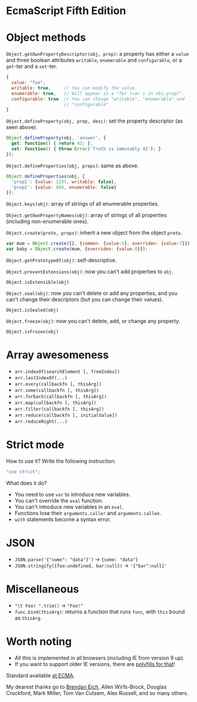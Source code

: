 EcmaScript Fifth Edition
========================


# Object methods

`Object.getOwnPropertyDescriptor(obj, prop)`:
a property has either a `value` and three boolean attributes `writable`,
`enumerable` and `configurable`, or a `get`-ter and a `set`-ter.

```javascript
{
  value: "foo",
  writable: true,     // You can modify the value.
  enumerable: true,   // Will appear in a "for (var i in obj.prop)".
  configurable: true  // You can change "writable", "enumerable" and
                      // "configurable"
}
```

`Object.defineProperty(obj, prop, desc)`: set the property descriptor (as seen
above).

```javascript
Object.defineProperty(obj, 'answer', {
  get: function() { return 42; },
  set: function() { throw Error('Truth is immutably 42'); }
});
```

`Object.defineProperties(obj, props)`: same as above.

```javascript
Object.defineProperties(obj, {
  'prop1': {value: 1337, writable: false},
  'prop2': {value: 666, enumerable: false}
});
```

`Object.keys(obj)`: array of strings of all enumerable properties.

`Object.getOwnPropertyNames(obj)`: array of strings of all properties
(including non-enumerable ones).

`Object.create(proto, props)`: inherit a new object from the object `proto`.

```javascript
var mum = Object.create({}, {common: {value:5}, overriden: {value:7}});
var baby = Object.create(mum, {overriden: {value:8}});
```

`Object.getPrototypeOf(obj)`: self-descriptive.

`Object.preventExtensions(obj)`: now you can't add properties to `obj`.

`Object.isExtensible(obj)`

`Object.seal(obj)`: now you can't delete or add any properties, and you can't
change their descriptors (but you can change their values).

`Object.isSealed(obj)`

`Object.freeze(obj)`: now you can't delete, add, or change any property.

`Object.isFrozen(obj)`


# Array awesomeness

- `arr.indexOf(searchElement [, fromIndex])`
- `arr.lastIndexOf(...)`
- `arr.every(callbackfn [, thisArg])`
- `arr.some(callbackfn [, thisArg])`
- `arr.forEach(callbackfn [, thisArg])`
- `arr.map(callbackfn [, thisArg])`
- `arr.filter(callbackfn [, thisArg])`
- `arr.reduce(callbackfn [, initialValue])`
- `arr.reduceRight(...)`


# Strict mode

How to use it?
Write the following instruction:

```javascript
"use strict";
```

What does it do?
  
- You need to use `var` to introduce new variables.
- You can't override the `eval` function.
- You can't introduce new variables in an `eval`.
- Functions lose their `arguments.caller` and `arguments.callee`.
- `with` statements become a syntax error.

# JSON

- `JSON.parse('{"some": "data"}')` → `{some: "data"}`
- `JSON.stringify({foo:undefined, bar:null})` → `'{"bar":null}'`

# Miscellaneous

- `"\t Foo! ".trim()` → `"Foo!"`
- `func.bind(thisArg)`: returns a function that runs `func`, with `this` bound
  as `thisArg`.


# Worth noting

- All this is implemented in all browsers (including IE from version 9 up).
- If you want to support older IE versions, there are
  [polyfills for that](http://github.com/kriskowal/es5-shim)!

Standard available [at
ECMA](http://www.ecma-international.org/publications/files/ECMA-ST/ECMA-262.pdf).

My dearest thanks go to [Brendan Eich](http://brendaneich.com/), Allen
Wirfs-Brock, Douglas Crockford, Mark Miller, Tom Van Cutsem, Alex Russell, and
so many others.

